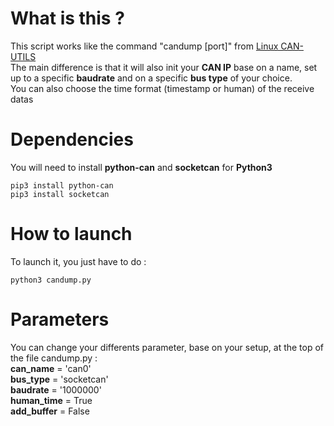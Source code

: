 # What is this ?
This script works like the command "candump [port]" from [Linux CAN-UTILS](https://github.com/linux-can/can-utils)<br/>
The main difference is that it will also init your **CAN IP** base on a name, set up to a specific **baudrate** and on a specific **bus type** of your choice.<br/>
You can also choose the time format (timestamp or human) of the receive datas<br/>

# Dependencies
You will need to install **python-can** and **socketcan** for **Python3**
```
pip3 install python-can
pip3 install socketcan
```

# How to launch
To launch it, you just have to do :<br/>
```
python3 candump.py
```

# Parameters
You can change your differents parameter, base on your setup, at the top of the file candump.py :<br/>
**can_name** = 'can0'<br/>
**bus_type** = 'socketcan'<br/>
**baudrate** = '1000000'<br/>
**human_time** = True<br/>
**add_buffer** = False<br/>

